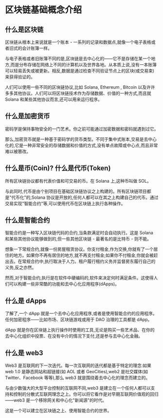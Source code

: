 # 区块链基础概念介绍

## 什么是区块链

区块链从根本上来说就是一个账本 - 一系列的记录和数据点,就像一个电子表格或者旧式的会计账簿一样。

与电子表格或者旧账簿不同的是,区块链是去中心化的——它不是存储在某一个地方,而是分布存储在网络上不同的计算机以及世界各地。从本质上说,没有一本账簿可以轻易丢失或被更新。相反,数据是通过检查不同验证节点上的区块(或交易束)来获得验证的。

人们可以使用一些不同的区块链协议,比如 Solana, Ethereum , Bitcoin 以及许许多多其他协议。人们可以将区块链技术作为存储数据、价值的一种方式,而且就 Solana 和某些其他协议而言,还可以用来运行程序。

## 什么是加密货币

密码学是保持事物安全的一门艺术。你之前可能通过加密数据和密码就遇到过它。

那么,加密货币就是一种基于密码学的货币类型。不同于集中式账本,交易是去中心化的,它是一种非常安全的存储数据和价值的方式,没有单点故障或中心点,而且非常难以被篡改。

## 什么是币(Coin)? 什么是代币(Token)

所有区块链协议都有代表价值和可交易的币。在 Solana 上,这种币叫做 SOL。

与此同时,代币是由个别项目在基础区块链协议之上构建的。所有区块链项目都是"代币化"的,Solana 协议是开放的,任何人都可以在其之上构建自己的代币。通过交易实现"智能合约"等,可以使用代币在区块链上执行各种操作。

## 什么是智能合约

智能合约是一种写入区块链代码的合约,当条款满足时会自动执行。这是 Solana 和某些其他协议能够做到的,但一些其他区块链 - 最著名的是比特币 - 则不能。

想象一下常规合约,就像一份房屋租赁协议。你支付租金,作为交换,你就有了一个居住的地方。如果你不再有居住的地方,就不再支付租金;如果你不付租金,你就会被赶出去。在常规合约中,执行取决于人力。租户履行租约义务并监督房东履行自己的义务,反之亦然。

然而,对于智能合约,执行是在软件中硬编码的,软件来决定何时满足条件。这使得人们可以构建一些非常酷的功能和去中心化应用程序(dApps)。

## 什么是 dApps

了解了,一个 dApp 就是一个去中心化应用程序,或者是使用智能合约的应用程序。任何加密程序——比如市场、区块链游戏或用于 DAO 治理的工具都是 dApp。

dApp 就是你在区块链上执行操作时使用的工具,无论是购买一些艺术品、在你的去中心化组织中投票、在没有中介的情况下支付,还是参与去中心化金融。

## 什么是 web3

Web3 是互联网的下一次迭代。每一次互联网的迭代都是基于特定的理念:如果 web 1.0 是静态网站和超链接(如 AOL 或者 GeoCities),web2 是社交媒体(如 Twitter、Facebook 等等),那么 web3 就是围绕着去中心化的理念而建立的。

与由少数强大的大型平台控制的互联网不同,web3 是建立在一个任何人都可以支持和控制的分散式互联网理念之上。你可以将它看作是对早期互联网价值观的回归——web3 是一个移除网关和中心化"新闻源"的时代。

这是一个可以建立在区块链之上、使用智能合约的世界。
